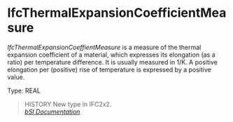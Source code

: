 IfcThermalExpansionCoefficientMeasure
=====================================
_IfcThermalExpansionCoeffientMeasure_ is a measure of the thermal expansion
coefficient of a material, which expresses its elongation (as a ratio) per
temperature difference. It is usually measured in 1/K. A positive elongation
per (positive) rise of temperature is expressed by a positive value.  
  
Type: REAL  
  
> HISTORY  New type in IFC2x2.  
[ _bSI
Documentation_](https://standards.buildingsmart.org/IFC/DEV/IFC4_2/FINAL/HTML/schema/ifcmeasureresource/lexical/ifcthermalexpansioncoefficientmeasure.htm)


